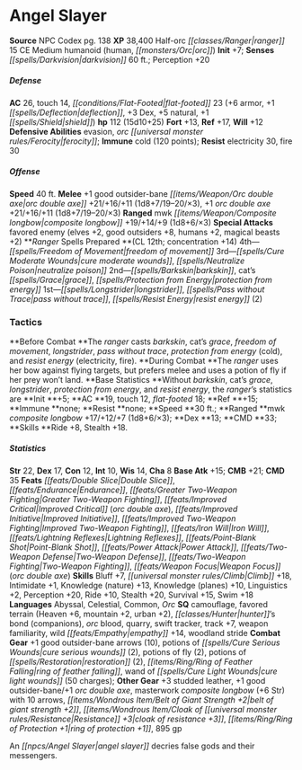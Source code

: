 ﻿---
cssclass: [monsters]
title1: Angel Slayer
title2: Angel Slayer
CR: 14
sources:
- name: NPC Codex
  page: 138
  link: http://paizo.com/products/btpy8v3a?Pathfinder-Roleplaying-Game-NPC-Codex
XP: 38400
race: Half-orc
classes:
- ranger 15
alignment: CE
size: Medium
type: humanoid
subtypes:
- human
- orc
initiative:
  bonus: 7
senses:
  darkvision: 60
AC:
  AC: 26
  touch: 14
  flat_footed: 23
  components:
    armor: 6
    deflection: 1
    dex: 3
    natural: 5
    shield: 1
HP:
  HP: 112
  long: 15d10+25
saves:
  fort: 13
  ref: 17
  will: 12
defensive_abilities:
- evasion
- orc ferocity
immunities:
- cold (120 points)
resistances:
  electricity: 30
  fire: 30
speeds:
  base: 40
attacks:
  melee:
  - - text: +1 good outsider-bane orc double axe +21/+16/+11 (1d8+7/19-20/×3)
      entries:
      - - damage: 1d8+7
          crit_range: 19-20
          crit_multiplier: 3
      attack: +1 good outsider-bane orc double axe
      bonus:
      - 21
      - 16
      - 11
    - text: +1 orc double axe +21/+16/+11 (1d8+7/19-20/×3)
      entries:
      - - damage: 1d8+7
          crit_range: 19-20
          crit_multiplier: 3
      attack: +1 orc double axe
      bonus:
      - 21
      - 16
      - 11
  ranged:
  - - text: mwk composite longbow +19/+14/+9 (1d8+6/×3)
      entries:
      - - damage: 1d8+6
          crit_multiplier: 3
      attack: mwk composite longbow
      bonus:
      - 19
      - 14
      - 9
  special:
  - favored enemy (elves +2, good outsiders +8, humans +2, magical beasts +2)
spells:
  entries:
  - name: freedom of movement
    source: Ranger
    level: 4
  - name: cure moderate wounds
    source: Ranger
    level: 3
  - name: neutralize poison
    source: Ranger
    level: 3
  - name: barkskin
    source: Ranger
    level: 2
  - name: cat's grace
    source: Ranger
    level: 2
  - name: protection from energy
    source: Ranger
    level: 2
  - name: longstrider
    source: Ranger
    level: 1
  - name: pass without trace
    source: Ranger
    level: 1
  - name: resist energy
    source: Ranger
    level: 1
    count: 2
  sources:
  - name: Ranger
    type: prepared
    CL: 12
    concentration: 14
tactics:
  Before Combat: The ranger casts barkskin, cat's grace, freedom of movement, longstrider,
    pass without trace, protection from energy (cold), and resist energy (electricity,
    fire).
  During Combat: The ranger uses her bow against flying targets, but prefers melee
    and uses a potion of fly if her prey won't land.
  Base Statistics: Without barkskin, cat's grace, longstrider, protection from energy,
    and resist energy, the ranger's statistics are Init +5; AC 19, touch 12, flat-footed
    18; Ref +15; Immune none; Resist none; Speed 30 ft.; Ranged mwk composite longbow
    +17/+12/+7 (1d8+6/×3); Dex 13; CMD 33; Skills Ride +8, Stealth +18.
ability_scores:
  STR: 22
  DEX: 17
  CON: 12
  INT: 10
  WIS: 14
  CHA: 8
BAB: 15
CMB: 21
CMD: 35
feats:
- name: Double Slice
- name: Endurance
- name: Greater Two-Weapon Fighting
- name: Improved Critical (orc double axe)
- name: Improved Initiative
- name: Improved Two-Weapon Fighting
- name: Iron Will
- name: Lightning Reflexes
- name: Point-Blank Shot
- name: Power Attack
- name: Two-Weapon Defense
- name: Two-Weapon Fighting
- name: Weapon Focus (orc double axe)
skills:
  Bluff: 7
  Climb: 18
  Intimidate: 1
  Knowledge (nature): 13
  Knowledge (planes): 10
  Linguistics: 2
  Perception: 20
  Ride: 10
  Stealth: 20
  Survival: 15
  Swim: 18
languages:
- Abyssal
- Celestial
- Common
- Orc
special_qualities:
- camouflage
- favored terrain (Heaven +6, mountain +2, urban +2)
- hunter's bond (companions)
- orc blood
- quarry
- swift tracker
- track +7
- weapon familiarity
- wild empathy +14
- woodland stride
gear:
  combat:
  - +1 good outsider-bane arrows (10)
  - potions of cure serious wounds (2)
  - potions of fly (2)
  - potions of restoration (2)
  - ring of feather falling
  - wand of cure light wounds (50 charges)
  other:
  - +3 studded leather
  - +1 good outsider-bane/+1 orc double axe
  - masterwork composite longbow (+6 Str) with 10 arrows
  - belt of giant strength +2
  - cloak of resistance +3
  - ring of protection +1
  - 895 gp
desc_long: An angel slayer decries false gods and their messengers.

---

# Angel Slayer

**Source** NPC Codex pg. 138
**XP** 38,400
Half-orc _[[classes/Ranger|ranger]]_ 15
CE Medium humanoid (human, _[[monsters/Orc|orc]]_)
**Init** +7; **Senses** _[[spells/Darkvision|darkvision]]_ 60 ft.; Perception +20

##### Defense

**AC** 26, touch 14, _[[conditions/Flat-Footed|flat-footed]]_ 23 (+6 armor, +1 _[[spells/Deflection|deflection]]_, +3 Dex, +5 natural, +1 _[[spells/Shield|shield]]_)
**hp** 112 (15d10+25)
**Fort** +13, **Ref** +17, **Will** +12
**Defensive Abilities** evasion, _orc_ _[[universal monster rules/Ferocity|ferocity]]_; **Immune** cold (120 points); **Resist** electricity 30, fire 30

##### Offense
**Speed** 40 ft.
**Melee** +1 good outsider-bane _[[items/Weapon/Orc double axe|orc double axe]]_ +21/+16/+11 (1d8+7/19–20/×3), +1 _orc double axe_ +21/+16/+11 (1d8+7/19–20/×3)
**Ranged** mwk _[[items/Weapon/Composite longbow|composite longbow]]_ +19/+14/+9 (1d8+6/×3)
**Special Attacks** favored enemy (elves +2, good outsiders +8, humans +2, magical beasts +2)
**_Ranger_ Spells Prepared **(CL 12th; concentration +14)
4th—_[[spells/Freedom of Movement|freedom of movement]]_
3rd—_[[spells/Cure Moderate Wounds|cure moderate wounds]]_, _[[spells/Neutralize Poison|neutralize poison]]_
2nd—_[[spells/Barkskin|barkskin]]_, cat’s _[[spells/Grace|grace]]_, _[[spells/Protection from Energy|protection from energy]]_
1st—_[[spells/Longstrider|longstrider]]_, _[[spells/Pass without Trace|pass without trace]]_, _[[spells/Resist Energy|resist energy]]_ (2)

### Tactics

**Before Combat **The _ranger_ casts _barkskin_, cat’s _grace_, _freedom of movement_, _longstrider_, _pass without trace_, _protection from energy_ (cold), and _resist energy_ (electricity, fire).
**During Combat **The _ranger_ uses her bow against flying targets, but prefers melee and uses a potion of fly if her prey won’t land.
**Base Statistics **Without _barkskin_, cat’s _grace_, _longstrider_, _protection from energy_, and _resist energy_, the _ranger_’s statistics are **Init **+5; **AC **19, touch 12, _flat-footed_ 18; **Ref **+15; **Immune **none; **Resist **none; **Speed **30 ft.; **Ranged **mwk _composite longbow_ +17/+12/+7 (1d8+6/×3); **Dex **13; **CMD **33; **Skills **Ride +8, Stealth +18.

##### Statistics
**Str** 22, **Dex** 17, **Con** 12, **Int** 10, **Wis** 14, **Cha** 8
**Base Atk** +15; **CMB** +21; **CMD** 35
**Feats** _[[feats/Double Slice|Double Slice]]_, _[[feats/Endurance|Endurance]]_, _[[feats/Greater Two-Weapon Fighting|Greater Two-Weapon Fighting]]_, _[[feats/Improved Critical|Improved Critical]]_ (_orc double axe_), _[[feats/Improved Initiative|Improved Initiative]]_, _[[feats/Improved Two-Weapon Fighting|Improved Two-Weapon Fighting]]_, _[[feats/Iron Will|Iron Will]]_, _[[feats/Lightning Reflexes|Lightning Reflexes]]_, _[[feats/Point-Blank Shot|Point-Blank Shot]]_, _[[feats/Power Attack|Power Attack]]_, _[[feats/Two-Weapon Defense|Two-Weapon Defense]]_, _[[feats/Two-Weapon Fighting|Two-Weapon Fighting]]_, _[[feats/Weapon Focus|Weapon Focus]]_ (_orc double axe_)
**Skills** Bluff +7, _[[universal monster rules/Climb|Climb]]_ +18, Intimidate +1, Knowledge (nature) +13, Knowledge (planes) +10, Linguistics +2, Perception +20, Ride +10, Stealth +20, Survival +15, Swim +18
**Languages** Abyssal, Celestial, Common, _Orc_
**SQ** camouflage, favored terrain (Heaven +6, mountain +2, urban +2), _[[classes/Hunter|hunter]]_’s bond (companions), _orc_ blood, quarry, swift tracker, track +7, weapon familiarity, wild _[[feats/Empathy|empathy]]_ +14, woodland stride
**Combat Gear** +1 good outsider-bane arrows (10), potions of _[[spells/Cure Serious Wounds|cure serious wounds]]_ (2), potions of fly (2), potions of _[[spells/Restoration|restoration]]_ (2), _[[items/Ring/Ring of Feather Falling|ring of feather falling]]_, wand of _[[spells/Cure Light Wounds|cure light wounds]]_ (50 charges); **Other Gear** +3 studded leather, +1 good outsider-bane/+1 _orc double axe_, masterwork _composite longbow_ (+6 Str) with 10 arrows, _[[items/Wondrous Item/Belt of Giant Strength +2|belt of giant strength +2]]_, _[[items/Wondrous Item/Cloak of _[[universal monster rules/Resistance|Resistance]]_ +3|cloak of _resistance_ +3]]_, _[[items/Ring/Ring of Protection +1|ring of protection +1]]_, 895 gp

An _[[npcs/Angel Slayer|angel slayer]]_ decries false gods and their messengers.